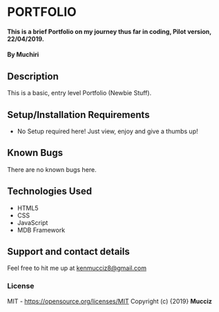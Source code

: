 # PORTFOLIO
#### This is a brief Portfolio on my journey thus far in coding, Pilot version, 22/04/2019.
#### By **Muchiri**
## Description
This is a basic, entry level Portfolio (Newbie Stuff).
## Setup/Installation Requirements
* No Setup required here! Just view, enjoy and give a thumbs up!
## Known Bugs
There are no known bugs here.
## Technologies Used
* HTML5
* CSS
* JavaScript
* MDB Framework
## Support and contact details
Feel free to hit me up at kenmucciz8@gmail.com
### License
MIT - <https://opensource.org/licenses/MIT>
Copyright (c) {2019} **Mucciz**
